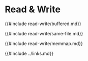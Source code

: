 # Read & Write

{{#include read-write/buffered.md}}

{{#include read-write/same-file.md}}

{{#include read-write/memmap.md}}

{{#include ../links.md}}
